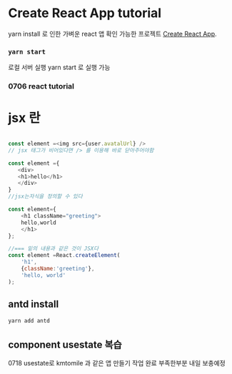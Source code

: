 #  Create React App tutorial

 yarn install 로 인한 가벼운 react 앱 확인 가능한 프로젝트
 [Create React App](https://github.com/facebook/create-react-app).

### `yarn start`

로컬 서버 실행 yarn start 로 실행 가능

### 0706 react tutorial

# jsx 란

```javascript

const element =<img src={user.avatalUrl} />
// jsx 태그가 비어있다면 /> 를 이용해 바로 닫아주어야함

const element ={
   <div>
   <h1>hello</h1>
   </div>
}
//jsx는자식을 정의할 수 있다

const element={
    <h1 className="greeting">
    hello,world
    </h1>
};

//=== 밑의 내용과 같은 것이 JSX다
const element =React.createElement(
    'h1',
    {className:'greeting'},
    'hello, world'
);

```

## antd install

```javascript
yarn add antd
```

## component usestate 복습

0718 usestate로 kmtomile 과 같은 앱 만들기 작업 완료
부족한부분 내일 보충예정



